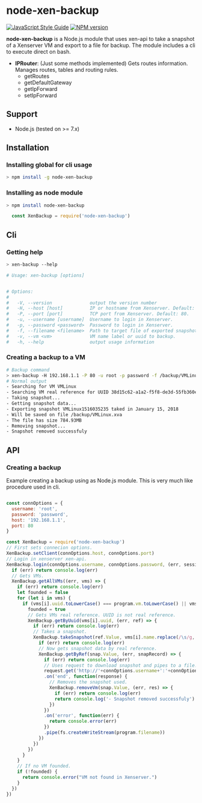 # node-xen-backup

[![JavaScript Style Guide](https://img.shields.io/badge/code_style-standard-brightgreen.svg)](https://standardjs.com)
[![NPM version](https://img.shields.io/npm/v/sz-iptools.svg)](https://www.npmjs.com/package/node-xen-backup) 

<b>node-xen-backup</b> is a Node.js module that uses xen-api to take a snapshot of a Xenserver VM and export to a file for backup. The module includes a cli to execute direct on bash.
 
* <b>IPRouter</b>: (Just some methods implemented) Gets routes information. Manages routes, tables and routing rules.
  * getRoutes
  * getDefaultGateway
  * getIpForward
  * setIpForward

## Support

 * Node.js (tested on >= 7.x)
 
## Installation

### Installing global for cli usage
```sh
> npm install -g node-xen-backup
```

### Installing as node module
```sh
> npm install node-xen-backup
```
```javascript
  const XenBackup = require('node-xen-backup')
```

## Cli

### Getting help

 ```sh
> xen-backup --help

# Usage: xen-backup [options]


# Options:
#
#   -V, --version              output the version number
#   -H, --host [host]          IP or hostname from Xenserver. Default: localhost.
#   -P, --port [port]          TCP port from Xenserver. Default: 80.
#   -u, --username [username]  Username to login in Xenserver.
#   -p, --password <password>  Password to login in Xenserver.
#   -f, --filename <filename>  Path to target file of exported snapshot.
#   -v, --vm <vm>              VM name label or uuid to backup.
#   -h, --help                 output usage information
 ```

### Creating a backup to a VM
```sh
# Backup command
> xen-backup -H 192.168.1.1 -P 80 -u root -p password -f /backup/VMLinux.xva -v VMLinux
# Normal output
- Searching for VM VMLinux
- Searching VM real reference for UUID 38d15c62-a1a2-f5f8-de3d-55fb360e96c8
- Taking snapshot...
- Getting snapshot data...
- Exporting snapshot VMLinux1516035235 taked in January 15, 2018
- Will be saved on file /backup/VMLinux.xva
- The file has size 784.93MB
- Removing snapshot...
- Snapshot removed successfuly
```

## API

### Creating a backup
Example creating a backup using as Node.js module. This is very much like procedure used in cli.

```javascript

const connOptions = {
  username: 'root',
  password: 'password',
  host: '192.168.1.1',
  port: 80
}

const XenBackup = require('node-xen-backup')
// First sets connecion options.
XenBackup.setClient(connOptions.host, connOptions.port)
// Login in xenserver xen-api.
XenBackup.login(connOptions.username, connOptions.password, (err, sessionId) => {
  if (err) return console.log(err)
  // Gets VMs.
  XenBackup.getAllVMs((err, vms) => {
    if (err) return console.log(err)
    let founded = false
    for (let i in vms) {
      if (vms[i].uuid.toLowerCase() === program.vm.toLowerCase() || vms[i].name.toLowerCase() === program.vm.toLowerCase()) {
        founded = true
        // Gets VMs real reference. UUID is not real reference.
        XenBackup.getByUuid(vms[i].uuid, (err, ref) => {
          if (err) return console.log(err)
          // Takes a snapshot.
          XenBackup.takeSnapshot(ref.Value, vms[i].name.replace(/\s/g, "")+moment().unix(), (err, snap) => {
            if (err) return console.log(err)
            // Now gets snapshot data by real reference.
            XenBackup.getByRef(snap.Value, (err, snapRecord) => {
              if (err) return console.log(err)
              // Uses request to download snapshot and pipes to a file.
              request.get('http://'+connOptions.username+':'+connOptions.password+'@'+connOptions.host+'/export?use_compression=true&uuid='+snapRecord.uuid)
              .on('end', function(response) {
                // Removes the snapshot used.
                XenBackup.removeVm(snap.Value, (err, res) => {
                  if (err) return console.log(err)
                  return console.log('- Snapshot removed successfuly')
                })
              })
              .on('error', function(err) {
                return console.error(err)
              })
              .pipe(fs.createWriteStream(program.filename))
            })
          })
        })
      }
    }
    // If no VM founded.
    if (!founded) {
      return console.error("VM not found in Xenserver.")
    }
  })
})
```